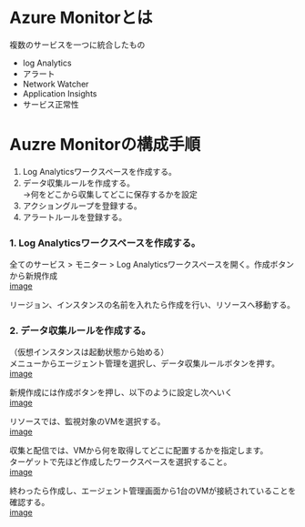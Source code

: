 # Azure Monitorとは  

複数のサービスを一つに統合したもの  
 - log Analytics  
 - アラート  
 - Network Watcher  
 - Application Insights  
 - サービス正常性  

# Auzre Monitorの構成手順  

 1. Log Analyticsワークスペースを作成する。  
 2. データ収集ルールを作成する。  
    →何をどこから収集してどこに保存するかを設定  
 3. アクショングループを登録する。  
 4. アラートルールを登録する。  


### 1. Log Analyticsワークスペースを作成する。  

全てのサービス > モニター > Log Analyticsワークスペースを開く。作成ボタンから新規作成  
[image](/image/11.png)  

リージョン、インスタンスの名前を入れたら作成を行い、リソースへ移動する。  

### 2. データ収集ルールを作成する。  

（仮想インスタンスは起動状態から始める）  
メニューからエージェント管理を選択し、データ収集ルールボタンを押す。
[image](/image/12.png)  

新規作成には作成ボタンを押し、以下のように設定し次へいく  
[image](/image/13.png)  

リソースでは、監視対象のVMを選択する。  
[image](/image/14.png)  

収集と配信では、VMから何を取得してどこに配置するかを指定します。  
ターゲットで先ほど作成したワークスペースを選択すること。  
[image](/image/15.png)  

終わったら作成し、エージェント管理画面から1台のVMが接続されていることを確認する。  
[image](/image/16.png)  


